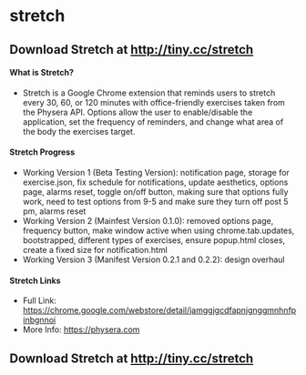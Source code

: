 # stretch

## Download Stretch at http://tiny.cc/stretch

#### What is Stretch?
- Stretch is a Google Chrome extension that reminds users to stretch every 30, 60, or 120 minutes with office-friendly exercises taken from the Physera API. Options allow the user to enable/disable the application, set the frequency of reminders, and change what area of the body the exercises target.

#### Stretch Progress
- Working Version 1 (Beta Testing Version): notification page, storage for exercise.json, fix schedule for notifications, update aesthetics, options page, alarms reset, toggle on/off button, making sure that options fully work, need to test options from 9-5 and make sure they turn off post 5 pm, alarms reset
- Working Version 2 (Mainfest Version 0.1.0): removed options page, frequency button, make window active when using chrome.tab.updates, bootstrapped, different types of exercises, ensure popup.html closes, create a fixed size for notification.html
- Working Version 3 (Manifest Version 0.2.1 and 0.2.2): design overhaul

#### Stretch Links
- Full Link: https://chrome.google.com/webstore/detail/jamggjgcdfapnjgnggmnhnfpinbgnnoi
- More Info: https://physera.com

## Download Stretch at http://tiny.cc/stretch